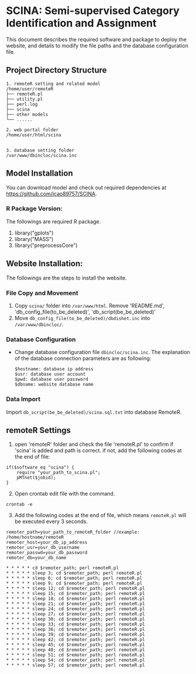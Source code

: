# SCINA: Semi-supervised Category Identification and Assignment

This document describes the required software and package to deploy the website, and details to modify the file paths and the database configuration file.

## Project Directory Structure
```
1. remoteR setting and related model
/home/user/remoteR
├── remoteR.pl
├── utility.pl
├── perl.log
├── scina
├── other models
└── ......

2. web portal folder
/home/user/html/scina


3. database setting folder
/var/www/dbincloc/scina.inc
```

## Model Installation
You can download model and check out required dependencies at https://github.com/jcao89757/SCINA.

### R Package Version:
The followings are required R package.
1. library("gplots")
2. library("MASS")
3. library("preprocessCore")

## Website Installation:
The followings are the steps to install the website.

### File Copy and Movement
1. Copy ``scina/`` folder into  ``/var/www/html``. Remove 'README.md', 'db_config_file(to_be_deleted)', 'db_script(be_be_deleted)'
2. Move ``db_config_file(to_be_deleted)/dbdishet.inc`` into ``/var/www/dbincloc/``.

### Database Configuration
+ Change database configuration file ``dbincloc/scina.inc``. The explanation of the database connection parameters are as following:
    ```
    $hostname: database ip address
    $usr: database user account
    $pwd: database user password
    $dbname: website database name
    ```

### Data Import
 Import `db_script(be_be_deleted)/scina.sql.txt` into database RemoteR.

## remoteR Settings
1. open 'remoteR' folder and check the file 'remoteR.pl' to confirm if 'scina' is added and path is correct.
if not, add the following codes at the end of file:
```
if($software eq "scina") {
    require "your_path_to_scina.pl";
    pMTnet($jobid);
}
```

2. Open crontab edit file with the command.
```
crontab -e
```

3. Add the following codes at the end of file, which means ``remoteR.pl`` will be executed every 3 seconds.

```
remoter_path=your_path_to_remoteR_folder //example: /home/hostname/remoteR
remoter_host=your_db_ip_address 
remoter_usr=your_db_username
remoter_passwd=your_db_password
remoter_db=your_db_name

* * * * * cd $remoter_path; perl remoteR.pl
* * * * * sleep 3; cd $remoter_path; perl remoteR.pl
* * * * * sleep 6; cd $remoter_path; perl remoteR.pl
* * * * * sleep 9; cd $remoter_path; perl remoteR.pl
* * * * * sleep 12; cd $remoter_path; perl remoteR.pl
* * * * * sleep 15; cd $remoter_path; perl remoteR.pl
* * * * * sleep 18; cd $remoter_path; perl remoteR.pl
* * * * * sleep 21; cd $remoter_path; perl remoteR.pl
* * * * * sleep 24; cd $remoter_path; perl remoteR.pl
* * * * * sleep 27; cd $remoter_path; perl remoteR.pl
* * * * * sleep 30; cd $remoter_path; perl remoteR.pl
* * * * * sleep 33; cd $remoter_path; perl remoteR.pl
* * * * * sleep 36; cd $remoter_path; perl remoteR.pl
* * * * * sleep 39; cd $remoter_path; perl remoteR.pl
* * * * * sleep 42; cd $remoter_path; perl remoteR.pl
* * * * * sleep 45; cd $remoter_path; perl remoteR.pl
* * * * * sleep 48; cd $remoter_path; perl remoteR.pl
* * * * * sleep 51; cd $remoter_path; perl remoteR.pl
* * * * * sleep 54; cd $remoter_path; perl remoteR.pl
* * * * * sleep 57; cd $remoter_path; perl remoteR.pl
```